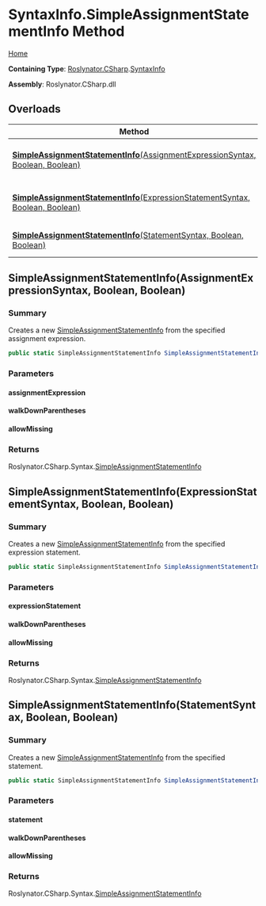 # SyntaxInfo\.SimpleAssignmentStatementInfo Method

[Home](../../../../README.md)

**Containing Type**: [Roslynator.CSharp](../../README.md)\.[SyntaxInfo](../README.md)

**Assembly**: Roslynator\.CSharp\.dll

## Overloads

| Method | Summary |
| ------ | ------- |
| [**SimpleAssignmentStatementInfo**(AssignmentExpressionSyntax, Boolean, Boolean)](#Roslynator_CSharp_SyntaxInfo_SimpleAssignmentStatementInfo_Microsoft_CodeAnalysis_CSharp_Syntax_AssignmentExpressionSyntax_System_Boolean_System_Boolean_) | Creates a new [SimpleAssignmentStatementInfo](../../Syntax/SimpleAssignmentStatementInfo/README.md) from the specified assignment expression\. |
| [**SimpleAssignmentStatementInfo**(ExpressionStatementSyntax, Boolean, Boolean)](#Roslynator_CSharp_SyntaxInfo_SimpleAssignmentStatementInfo_Microsoft_CodeAnalysis_CSharp_Syntax_ExpressionStatementSyntax_System_Boolean_System_Boolean_) | Creates a new [SimpleAssignmentStatementInfo](../../Syntax/SimpleAssignmentStatementInfo/README.md) from the specified expression statement\. |
| [**SimpleAssignmentStatementInfo**(StatementSyntax, Boolean, Boolean)](#Roslynator_CSharp_SyntaxInfo_SimpleAssignmentStatementInfo_Microsoft_CodeAnalysis_CSharp_Syntax_StatementSyntax_System_Boolean_System_Boolean_) | Creates a new [SimpleAssignmentStatementInfo](../../Syntax/SimpleAssignmentStatementInfo/README.md) from the specified statement\. |

## SimpleAssignmentStatementInfo\(AssignmentExpressionSyntax, Boolean, Boolean\)<a name="Roslynator_CSharp_SyntaxInfo_SimpleAssignmentStatementInfo_Microsoft_CodeAnalysis_CSharp_Syntax_AssignmentExpressionSyntax_System_Boolean_System_Boolean_"></a>

### Summary

Creates a new [SimpleAssignmentStatementInfo](../../Syntax/SimpleAssignmentStatementInfo/README.md) from the specified assignment expression\.

```csharp
public static SimpleAssignmentStatementInfo SimpleAssignmentStatementInfo(AssignmentExpressionSyntax assignmentExpression, bool walkDownParentheses = true, bool allowMissing = false)
```

### Parameters

#### assignmentExpression

#### walkDownParentheses

#### allowMissing

### Returns

Roslynator\.CSharp\.Syntax\.[SimpleAssignmentStatementInfo](../../Syntax/SimpleAssignmentStatementInfo/README.md)

## SimpleAssignmentStatementInfo\(ExpressionStatementSyntax, Boolean, Boolean\)<a name="Roslynator_CSharp_SyntaxInfo_SimpleAssignmentStatementInfo_Microsoft_CodeAnalysis_CSharp_Syntax_ExpressionStatementSyntax_System_Boolean_System_Boolean_"></a>

### Summary

Creates a new [SimpleAssignmentStatementInfo](../../Syntax/SimpleAssignmentStatementInfo/README.md) from the specified expression statement\.

```csharp
public static SimpleAssignmentStatementInfo SimpleAssignmentStatementInfo(ExpressionStatementSyntax expressionStatement, bool walkDownParentheses = true, bool allowMissing = false)
```

### Parameters

#### expressionStatement

#### walkDownParentheses

#### allowMissing

### Returns

Roslynator\.CSharp\.Syntax\.[SimpleAssignmentStatementInfo](../../Syntax/SimpleAssignmentStatementInfo/README.md)

## SimpleAssignmentStatementInfo\(StatementSyntax, Boolean, Boolean\)<a name="Roslynator_CSharp_SyntaxInfo_SimpleAssignmentStatementInfo_Microsoft_CodeAnalysis_CSharp_Syntax_StatementSyntax_System_Boolean_System_Boolean_"></a>

### Summary

Creates a new [SimpleAssignmentStatementInfo](../../Syntax/SimpleAssignmentStatementInfo/README.md) from the specified statement\.

```csharp
public static SimpleAssignmentStatementInfo SimpleAssignmentStatementInfo(StatementSyntax statement, bool walkDownParentheses = true, bool allowMissing = false)
```

### Parameters

#### statement

#### walkDownParentheses

#### allowMissing

### Returns

Roslynator\.CSharp\.Syntax\.[SimpleAssignmentStatementInfo](../../Syntax/SimpleAssignmentStatementInfo/README.md)


